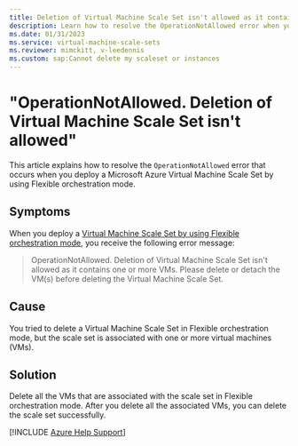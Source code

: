 ```yaml
---
title: Deletion of Virtual Machine Scale Set isn't allowed as it contains one or more VMs
description: Learn how to resolve the OperationNotAllowed error when you deploy a Virtual Machine Scale Set by using Flexible orchestration mode.
ms.date: 01/31/2023
ms.service: virtual-machine-scale-sets
ms.reviewer: mimckitt, v-leedennis
ms.custom: sap:Cannot delete my scaleset or instances
---
```

# "OperationNotAllowed. Deletion of Virtual Machine Scale Set isn't allowed"

This article explains how to resolve the `OperationNotAllowed` error that occurs when you deploy a Microsoft Azure Virtual Machine Scale Set by using Flexible orchestration mode. 

## Symptoms

When you deploy a [Virtual Machine Scale Set by using Flexible orchestration mode](/azure/virtual-machine-scale-sets/virtual-machine-scale-sets-orchestration-modes#scale-sets-with-flexible-orchestration), you receive the following error message:

> OperationNotAllowed. Deletion of Virtual Machine Scale Set isn't allowed as it contains one or more VMs. Please delete or detach the VM(s) before deleting the Virtual Machine Scale Set.

## Cause

You tried to delete a Virtual Machine Scale Set in Flexible orchestration mode, but the scale set is associated with one or more virtual machines (VMs).

## Solution

Delete all the VMs that are associated with the scale set in Flexible orchestration mode. After you delete all the associated VMs, you can delete the scale set successfully.

[!INCLUDE [Azure Help Support](../../../includes/azure-help-support.md)]
